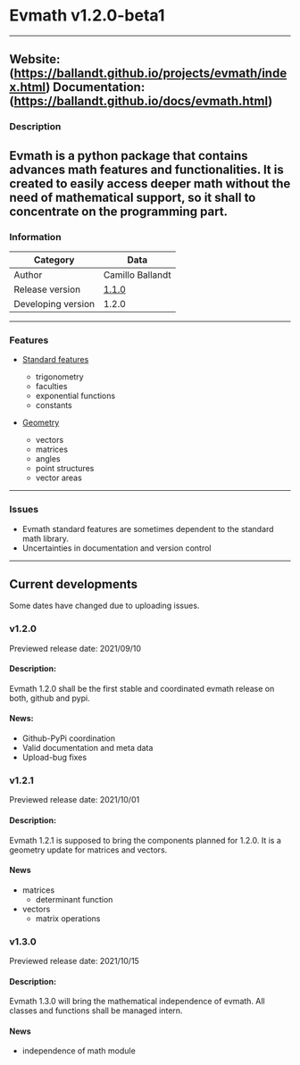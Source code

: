 # Evmath v1.2.0-beta1

---
Website: (https://ballandt.github.io/projects/evmath/index.html)
Documentation: (https://ballandt.github.io/docs/evmath.html)
---
### Description

Evmath is a python package that contains advances math features
and functionalities. It is created to easily access deeper math
without the need of mathematical support, so it shall to concentrate
on the programming part.
---
### Information

Category | Data
------------ | -------------
Author | Camillo Ballandt
Release version | [1.1.0](https://github.com/ballandt/evmath/archive/v1.1.0.tar.gz)
Developing version | 1.2.0
---
### Features

* [Standard features](https://github.com/ballandt/evmath/blob/master/src/evmath/__init__.py)
  * trigonometry
  * faculties
  * exponential functions
  * constants

* [Geometry](https://github.com/ballandt/evmath/blob/master/src/evmath/geo.py)
  * vectors
  * matrices
  * angles
  * point structures
  * vector areas
---
### Issues

* Evmath standard features are sometimes dependent to the
standard math library.
* Uncertainties in documentation and version control
---
## Current developments

Some dates have changed due to uploading issues.
### v1.2.0

Previewed release date: 2021/09/10
#### Description:

Evmath 1.2.0 shall be the first stable and coordinated evmath
release on both, github and pypi.
#### News:
* Github-PyPi coordination
* Valid documentation and meta data
* Upload-bug fixes
### v1.2.1

Previewed release date: 2021/10/01
#### Description:

Evmath 1.2.1 is supposed to bring the components planned
for 1.2.0. It is a geometry update for matrices and vectors.
#### News
* matrices
  * determinant function
* vectors
  * matrix operations
### v1.3.0
  
Previewed release date: 2021/10/15
#### Description:

Evmath 1.3.0 will bring the mathematical independence of
evmath. All classes and functions shall be managed intern.
#### News
* independence of math module